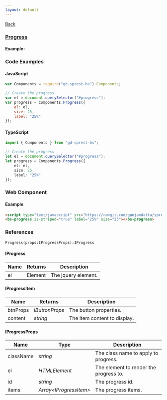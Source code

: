 ```yaml
---
layout: default
---
```

<div class="page-info" markdown="1">

[Back](/bs)

</div>

### [Progress](https://getbootstrap.com/docs/4.1/components/collapse/#progress)

#### Example:

<div id="progressDemo"></div>

### Code Examples

#### JavaScript
```js
var Components = require("gd-sprest-bs").Components;

// Create the progress
var el = document.querySelector("#progress");
var progress = Components.Progress({
    el: el,
    size: 25,
    label: "25%"
});
```
#### TypeScript
```ts
import { Components } from "gd-sprest-bs";

// Create the progress
let el = document.querySelector("#progress");
let progress = Components.Progress({
    el: el,
    size: 25,
    label: "25%"
});
```

### Web Component

#### Example

```html
<script type="text/javascript" src="https://rawgit.com/gunjandatta/sprest-bs/master/wc/dist/gd-sprest-bs.js"></script>
<bs-progress is-striped="true" label="25%" size="25"></bs-progress>
```

<bs-progress is-striped="true" label="25%" size="25"></bs-progress>

### References

```
Progress(props:IProgressProps):IProgress
```

#### IProgress

| Name | Returns | Description |
| --- | --- | --- |
| el | Element | The jquery element. |

#### IProgressItem

| Name | Returns | Description |
| --- | --- | --- |
| btnProps | _IButtonProps_ | The button properties. |
| content | _string_ | The item content to display. |

#### IProgressProps

| Name | Type | Description |
| --- | --- | --- |
| className | _string_ | The class name to apply to progress. |
| el | _HTMLElement_ | The element to render the progress to. |
| id | _string_ | The progress id. |
| items | _Array&lt;IProgressItem&gt;_ | The progress items. |

<script src="https://rawgit.com/gunjandatta/sprest-bs/master/wc/dist/gd-sprest-bs.js"></script>
<script type="text/javascript">
    // Wait for the window to be loaded
    window.addEventListener("load", function() {
        // See if a progress exists
        var progress = document.querySelector("#progressDemo");
        if(progress) {
            // Render the progress
            $REST.Components.Progress({
                el: progress,
                size: 25,
                label: "25%"
            });
        }
    });
</script>